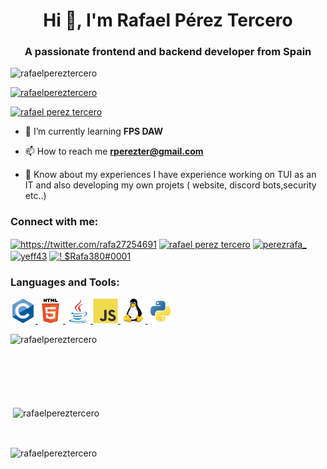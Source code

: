 <h1 align="center">Hi 👋, I'm Rafael Pérez Tercero</h1>
<h3 align="center">A passionate frontend and backend developer from Spain</h3>

<p align="left"> <img src="https://komarev.com/ghpvc/?username=rafaelpereztercero&label=Profile%20views&color=0e75b6&style=flat" alt="rafaelpereztercero" /> </p>

<p align="left"> <a href="https://github.com/ryo-ma/github-profile-trophy"><img src="https://github-profile-trophy.vercel.app/?username=rafaelpereztercero" alt="rafaelpereztercero" /></a> </p>

<p align="left"> <a href="@rafa27254691
" target="blank"><img src="https://img.shields.io/twitter/follow/rafael perez tercero?logo=twitter&style=for-the-badge" alt="rafael perez tercero" /></a> </p>

- 🌱 I’m currently learning **FPS DAW**

- 📫 How to reach me **rperezter@gmail.com**

- 📄 Know about my experiences I have experience working on TUI as an IT and also developing my own projets ( website, discord bots,security etc..)
<h3 align="left">Connect with me:</h3>
<p align="left">
<a href="https://twitter.com/Perezrafa_03" target="blank"><img align="center" src="https://raw.githubusercontent.com/rahuldkjain/github-profile-readme-generator/master/src/images/icons/Social/twitter.svg" alt="https://twitter.com/rafa27254691" height="30" width="40" /></a>
<a href="https://www.facebook.com/rafa.pereztercero.7/" target="blank"><img align="center" src="https://raw.githubusercontent.com/rahuldkjain/github-profile-readme-generator/master/src/images/icons/Social/facebook.svg" alt="rafael perez tercero" height="30" width="40" /></a>
<a href="https://instagram.com/perezrafa_" target="blank"><img align="center" src="https://raw.githubusercontent.com/rahuldkjain/github-profile-readme-generator/master/src/images/icons/Social/instagram.svg" alt="perezrafa_" height="30" width="40" /></a>
 <a href="https://www.linkedin.com/in/rafael-p%C3%A9rez-tercero-824188234/" target="blank"><img align="center" src="https://raw.githubusercontent.com/rahuldkjain/github-profile-readme-generator/master/src/images/icons/Social/linked-in-alt.svg" alt="yeff43" height="30" width="40" /></a>
<a href="https://discord.gg/! $Rafa380#0001" target="blank"><img align="center" src="https://raw.githubusercontent.com/rahuldkjain/github-profile-readme-generator/master/src/images/icons/Social/discord.svg" alt="! $Rafa380#0001" height="30" width="40" /></a>
</p>

<h3 align="left">Languages and Tools:</h3>
<p align="left"> <a href="https://www.cprogramming.com/" target="_blank"> <img src="https://raw.githubusercontent.com/devicons/devicon/master/icons/c/c-original.svg" alt="c" width="40" height="40"/> </a> <a href="https://www.w3.org/html/" target="_blank"> <img src="https://raw.githubusercontent.com/devicons/devicon/master/icons/html5/html5-original-wordmark.svg" alt="html5" width="40" height="40"/> </a> <a href="https://www.java.com" target="_blank"> <img src="https://raw.githubusercontent.com/devicons/devicon/master/icons/java/java-original.svg" alt="java" width="40" height="40"/> </a> <a href="https://developer.mozilla.org/en-US/docs/Web/JavaScript" target="_blank"> <img src="https://raw.githubusercontent.com/devicons/devicon/master/icons/javascript/javascript-original.svg" alt="javascript" width="40" height="40"/> </a> <a href="https://www.linux.org/" target="_blank"> <img src="https://raw.githubusercontent.com/devicons/devicon/master/icons/linux/linux-original.svg" alt="linux" width="40" height="40"/> </a> <a href="https://www.python.org" target="_blank"> <img src="https://raw.githubusercontent.com/devicons/devicon/master/icons/python/python-original.svg" alt="python" width="40" height="40"/> </a> </p>

<p><img align="left" src="https://github-readme-stats.vercel.app/api/top-langs?username=rafaelpereztercero&show_icons=true&locale=en&layout=compact" alt="rafaelpereztercero" /></p>
<br><br><br><br><br><br>
<p>&nbsp;<img align="center" src="https://github-readme-stats.vercel.app/api?username=rafaelpereztercero&show_icons=true&locale=en" alt="rafaelpereztercero" /></p>
<br>
<p><img align="center" src="https://github-readme-streak-stats.herokuapp.com/?user=rafaelpereztercero&" alt="rafaelpereztercero" /></p>

